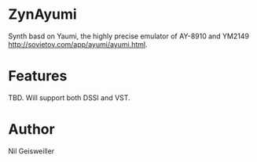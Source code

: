 # ZynAyumi

Synth basd on Yaumi, the highly precise emulator of AY-8910 and YM2149
http://sovietov.com/app/ayumi/ayumi.html.

# Features

TBD. Will support both DSSI and VST.

# Author

Nil Geisweiller
